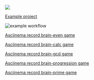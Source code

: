 <a href="https://codeclimate.com/github/codeclimate/codeclimate/maintainability"><img src="https://api.codeclimate.com/v1/badges/a99a88d28ad37a79dbf6/maintainability" /></a>

<a href="https://github.com/hexlet-boilerplates/php-package">Example project</a>

![example workflow](https://github.com/programcuser/php-project-lvl1/actions/workflows/main.yml/badge.svg)

<a href="https://asciinema.org/a/X8f7KtUUJMAgrmlaZ76SEAD5m">Asciinema record brain-even game</a>

<a href="https://asciinema.org/a/oJhPfvSX3I9htjA83E3VM208Q">Asciinema record brain-calc game</a>

<a href="https://asciinema.org/a/rYsbYdaefSJyxqpYivjbkooKQ">Asciinema record brain-gcd game</a>

<a href="https://asciinema.org/a/sOM5N1kJ3keP80hzaUYi0yFHa">Asciinema record brain-progression game</a>

<a href="https://asciinema.org/a/xzlh1p6VPLWu3oqgSMA4sz44S">Asciinema record brain-prime game</a>
